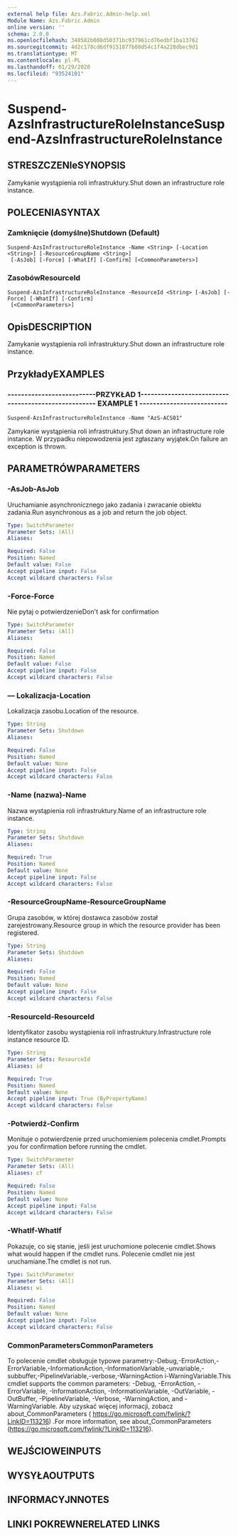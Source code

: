```yaml
---
external help file: Azs.Fabric.Admin-help.xml
Module Name: Azs.Fabric.Admin
online version: ''
schema: 2.0.0
ms.openlocfilehash: 348582b008d50371bc937961cd76edbf1ba13762
ms.sourcegitcommit: 4d2c178cd6df9151877b08d54c1f4a228dbec9d1
ms.translationtype: MT
ms.contentlocale: pl-PL
ms.lasthandoff: 01/29/2020
ms.locfileid: "93524101"
---
```

# <span data-ttu-id="334f9-101">Suspend-AzsInfrastructureRoleInstance</span><span class="sxs-lookup"><span data-stu-id="334f9-101">Suspend-AzsInfrastructureRoleInstance</span></span>

## <span data-ttu-id="334f9-102">STRESZCZENIe</span><span class="sxs-lookup"><span data-stu-id="334f9-102">SYNOPSIS</span></span>
<span data-ttu-id="334f9-103">Zamykanie wystąpienia roli infrastruktury.</span><span class="sxs-lookup"><span data-stu-id="334f9-103">Shut down an infrastructure role instance.</span></span>

## <span data-ttu-id="334f9-104">POLECENIA</span><span class="sxs-lookup"><span data-stu-id="334f9-104">SYNTAX</span></span>

### <span data-ttu-id="334f9-105">Zamknięcie (domyślne)</span><span class="sxs-lookup"><span data-stu-id="334f9-105">Shutdown (Default)</span></span>
```
Suspend-AzsInfrastructureRoleInstance -Name <String> [-Location <String>] [-ResourceGroupName <String>]
 [-AsJob] [-Force] [-WhatIf] [-Confirm] [<CommonParameters>]
```

### <span data-ttu-id="334f9-106">Zasobów</span><span class="sxs-lookup"><span data-stu-id="334f9-106">ResourceId</span></span>
```
Suspend-AzsInfrastructureRoleInstance -ResourceId <String> [-AsJob] [-Force] [-WhatIf] [-Confirm]
 [<CommonParameters>]
```

## <span data-ttu-id="334f9-107">Opis</span><span class="sxs-lookup"><span data-stu-id="334f9-107">DESCRIPTION</span></span>
<span data-ttu-id="334f9-108">Zamykanie wystąpienia roli infrastruktury.</span><span class="sxs-lookup"><span data-stu-id="334f9-108">Shut down an infrastructure role instance.</span></span>

## <span data-ttu-id="334f9-109">Przykłady</span><span class="sxs-lookup"><span data-stu-id="334f9-109">EXAMPLES</span></span>

### <span data-ttu-id="334f9-110">--------------------------PRZYKŁAD 1--------------------------</span><span class="sxs-lookup"><span data-stu-id="334f9-110">-------------------------- EXAMPLE 1 --------------------------</span></span>
```
Suspend-AzsInfrastructureRoleInstance -Name "AzS-ACS01"
```

<span data-ttu-id="334f9-111">Zamykanie wystąpienia roli infrastruktury.</span><span class="sxs-lookup"><span data-stu-id="334f9-111">Shut down an infrastructure role instance.</span></span>
<span data-ttu-id="334f9-112">W przypadku niepowodzenia jest zgłaszany wyjątek.</span><span class="sxs-lookup"><span data-stu-id="334f9-112">On failure an exception is thrown.</span></span>

## <span data-ttu-id="334f9-113">PARAMETRÓW</span><span class="sxs-lookup"><span data-stu-id="334f9-113">PARAMETERS</span></span>

### <span data-ttu-id="334f9-114">-AsJob</span><span class="sxs-lookup"><span data-stu-id="334f9-114">-AsJob</span></span>
<span data-ttu-id="334f9-115">Uruchamianie asynchronicznego jako zadania i zwracanie obiektu zadania.</span><span class="sxs-lookup"><span data-stu-id="334f9-115">Run asynchronous as a job and return the job object.</span></span>

```yaml
Type: SwitchParameter
Parameter Sets: (All)
Aliases: 

Required: False
Position: Named
Default value: False
Accept pipeline input: False
Accept wildcard characters: False
```

### <span data-ttu-id="334f9-116">-Force</span><span class="sxs-lookup"><span data-stu-id="334f9-116">-Force</span></span>
<span data-ttu-id="334f9-117">Nie pytaj o potwierdzenie</span><span class="sxs-lookup"><span data-stu-id="334f9-117">Don't ask for confirmation</span></span>

```yaml
Type: SwitchParameter
Parameter Sets: (All)
Aliases: 

Required: False
Position: Named
Default value: False
Accept pipeline input: False
Accept wildcard characters: False
```

### <span data-ttu-id="334f9-118">— Lokalizacja</span><span class="sxs-lookup"><span data-stu-id="334f9-118">-Location</span></span>
<span data-ttu-id="334f9-119">Lokalizacja zasobu.</span><span class="sxs-lookup"><span data-stu-id="334f9-119">Location of the resource.</span></span>

```yaml
Type: String
Parameter Sets: Shutdown
Aliases: 

Required: False
Position: Named
Default value: None
Accept pipeline input: False
Accept wildcard characters: False
```

### <span data-ttu-id="334f9-120">-Name (nazwa)</span><span class="sxs-lookup"><span data-stu-id="334f9-120">-Name</span></span>
<span data-ttu-id="334f9-121">Nazwa wystąpienia roli infrastruktury.</span><span class="sxs-lookup"><span data-stu-id="334f9-121">Name of an infrastructure role instance.</span></span>

```yaml
Type: String
Parameter Sets: Shutdown
Aliases: 

Required: True
Position: Named
Default value: None
Accept pipeline input: False
Accept wildcard characters: False
```

### <span data-ttu-id="334f9-122">-ResourceGroupName</span><span class="sxs-lookup"><span data-stu-id="334f9-122">-ResourceGroupName</span></span>
<span data-ttu-id="334f9-123">Grupa zasobów, w której dostawca zasobów został zarejestrowany.</span><span class="sxs-lookup"><span data-stu-id="334f9-123">Resource group in which the resource provider has been registered.</span></span>

```yaml
Type: String
Parameter Sets: Shutdown
Aliases: 

Required: False
Position: Named
Default value: None
Accept pipeline input: False
Accept wildcard characters: False
```

### <span data-ttu-id="334f9-124">-ResourceId</span><span class="sxs-lookup"><span data-stu-id="334f9-124">-ResourceId</span></span>
<span data-ttu-id="334f9-125">Identyfikator zasobu wystąpienia roli infrastruktury.</span><span class="sxs-lookup"><span data-stu-id="334f9-125">Infrastructure role instance resource ID.</span></span>

```yaml
Type: String
Parameter Sets: ResourceId
Aliases: id

Required: True
Position: Named
Default value: None
Accept pipeline input: True (ByPropertyName)
Accept wildcard characters: False
```

### <span data-ttu-id="334f9-126">-Potwierdź</span><span class="sxs-lookup"><span data-stu-id="334f9-126">-Confirm</span></span>
<span data-ttu-id="334f9-127">Monituje o potwierdzenie przed uruchomieniem polecenia cmdlet.</span><span class="sxs-lookup"><span data-stu-id="334f9-127">Prompts you for confirmation before running the cmdlet.</span></span>

```yaml
Type: SwitchParameter
Parameter Sets: (All)
Aliases: cf

Required: False
Position: Named
Default value: None
Accept pipeline input: False
Accept wildcard characters: False
```

### <span data-ttu-id="334f9-128">-WhatIf</span><span class="sxs-lookup"><span data-stu-id="334f9-128">-WhatIf</span></span>
<span data-ttu-id="334f9-129">Pokazuje, co się stanie, jeśli jest uruchomione polecenie cmdlet.</span><span class="sxs-lookup"><span data-stu-id="334f9-129">Shows what would happen if the cmdlet runs.</span></span>
<span data-ttu-id="334f9-130">Polecenie cmdlet nie jest uruchamiane.</span><span class="sxs-lookup"><span data-stu-id="334f9-130">The cmdlet is not run.</span></span>

```yaml
Type: SwitchParameter
Parameter Sets: (All)
Aliases: wi

Required: False
Position: Named
Default value: None
Accept pipeline input: False
Accept wildcard characters: False
```

### <span data-ttu-id="334f9-131">CommonParameters</span><span class="sxs-lookup"><span data-stu-id="334f9-131">CommonParameters</span></span>
<span data-ttu-id="334f9-132">To polecenie cmdlet obsługuje typowe parametry:-Debug,-ErrorAction,-ErrorVariable,-InformationAction,-InformationVariable,-unvariable,-subbuffer,-PipelineVariable,-verbose,-WarningAction i-WarningVariable.</span><span class="sxs-lookup"><span data-stu-id="334f9-132">This cmdlet supports the common parameters: -Debug, -ErrorAction, -ErrorVariable, -InformationAction, -InformationVariable, -OutVariable, -OutBuffer, -PipelineVariable, -Verbose, -WarningAction, and -WarningVariable.</span></span> <span data-ttu-id="334f9-133">Aby uzyskać więcej informacji, zobacz about_CommonParameters ( https://go.microsoft.com/fwlink/?LinkID=113216) .</span><span class="sxs-lookup"><span data-stu-id="334f9-133">For more information, see about_CommonParameters (https://go.microsoft.com/fwlink/?LinkID=113216).</span></span>

## <span data-ttu-id="334f9-134">WEJŚCIOWE</span><span class="sxs-lookup"><span data-stu-id="334f9-134">INPUTS</span></span>

## <span data-ttu-id="334f9-135">WYSYŁA</span><span class="sxs-lookup"><span data-stu-id="334f9-135">OUTPUTS</span></span>

## <span data-ttu-id="334f9-136">INFORMACYJN</span><span class="sxs-lookup"><span data-stu-id="334f9-136">NOTES</span></span>

## <span data-ttu-id="334f9-137">LINKI POKREWNE</span><span class="sxs-lookup"><span data-stu-id="334f9-137">RELATED LINKS</span></span>

